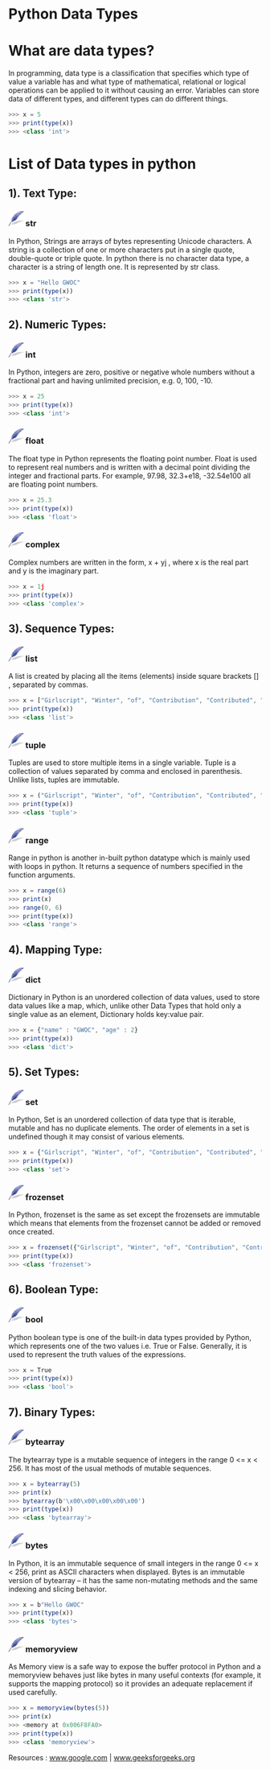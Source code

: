 
# Python Data Types

# What are data types?
In programming, data type is a classification that specifies which type of value a variable has and what type of mathematical, relational or logical operations can be applied to it without causing an error.
Variables can store data of different types, and different types can do different things.

```javascript
>>> x = 5
>>> print(type(x))
>>> <class 'int'>
```

# List of Data types in python

## 1). Text Type:	
### <img src="https://github.com/priyankapiba/priyankapiba/blob/main/feather1.png" width="30" height="30"> str </br>
   In Python, Strings are arrays of bytes representing Unicode characters. A string is a collection of one or more characters put in a single quote, double-quote or triple quote. In python there is no character data type, a character is a string of length one. It is represented by str class.
```javascript
>>> x = "Hello GWOC"
>>> print(type(x))
>>> <class 'str'>
```
## 2). Numeric Types:	
### <img src="https://github.com/priyankapiba/priyankapiba/blob/main/feather1.png" width="30" height="30"> int</br> 
   In Python, integers are zero, positive or negative whole numbers without a fractional part and having unlimited precision, e.g. 0, 100, -10.
   
  

```javascript
>>> x = 25
>>> print(type(x))
>>> <class 'int'>
```
###  <img src="https://github.com/priyankapiba/priyankapiba/blob/main/feather1.png" width="30" height="30"> float</br>
   The float type in Python represents the floating point number. Float is used to represent real numbers and is written with a decimal point dividing the integer and fractional parts. For example, 97.98, 32.3+e18, -32.54e100 all are floating point numbers.
```javascript
>>> x = 25.3
>>> print(type(x))
>>> <class 'float'>
```
### <img src="https://github.com/priyankapiba/priyankapiba/blob/main/feather1.png" width="30" height="30"> complex</br>
   Complex numbers are written in the form, x + yj , where x is the real part and y is the imaginary part.
```javascript
>>> x = 1j
>>> print(type(x))
>>> <class 'complex'>
```
## 3). Sequence Types:	
### <img src="https://github.com/priyankapiba/priyankapiba/blob/main/feather1.png" width="30" height="30"> list</br>
   A list is created by placing all the items (elements) inside square brackets [] , separated by commas.
```javascript
>>> x = ["Girlscript", "Winter", "of", "Contribution", "Contributed", "by", "Priyanka"]
>>> print(type(x))
>>> <class 'list'>
```
### <img src="https://github.com/priyankapiba/priyankapiba/blob/main/feather1.png" width="30" height="30"> tuple</br>
   Tuples are used to store multiple items in a single variable. Tuple is a collection of values separated by comma and enclosed in parenthesis. Unlike lists, tuples are immutable. 
```javascript
>>> x = ("Girlscript", "Winter", "of", "Contribution", "Contributed", "by", "Priyanka")
>>> print(type(x))
>>> <class 'tuple'>
```
### <img src="https://github.com/priyankapiba/priyankapiba/blob/main/feather1.png" width="30" height="30"> range</br>
   Range in python is another in-built python datatype which is mainly used with loops in python. It returns a sequence of numbers specified in the function arguments.
```javascript
>>> x = range(6)
>>> print(x)
>>> range(0, 6)
>>> print(type(x))
>>> <class 'range'>
```
## 4). Mapping Type:	
### <img src="https://github.com/priyankapiba/priyankapiba/blob/main/feather1.png" width="30" height="30"> dict</br>
   Dictionary in Python is an unordered collection of data values, used to store data values like a map, which, unlike other Data Types that hold only a single value as an element, Dictionary holds key:value pair.
```javascript
>>> x = {"name" : "GWOC", "age" : 2}
>>> print(type(x))
>>> <class 'dict'>
```
## 5). Set Types:	
### <img src="https://github.com/priyankapiba/priyankapiba/blob/main/feather1.png" width="30" height="30"> set</br>
   In Python, Set is an unordered collection of data type that is iterable, mutable and has no duplicate elements. The order of elements in a set is undefined though it may consist of various elements.
```javascript
>>> x = {"Girlscript", "Winter", "of", "Contribution", "Contributed", "by", "Priyanka"}
>>> print(type(x))
>>> <class 'set'>
```
### <img src="https://github.com/priyankapiba/priyankapiba/blob/main/feather1.png" width="30" height="30"> frozenset</br>
   In Python, frozenset is the same as set except the frozensets are immutable which means that elements from the frozenset cannot be added or removed once created.
```javascript
>>> x = frozenset({"Girlscript", "Winter", "of", "Contribution", "Contributed", "by", "Priyanka"})
>>> print(type(x))
>>> <class 'frozenset'>
```
## 6). Boolean Type:	
### <img src="https://github.com/priyankapiba/priyankapiba/blob/main/feather1.png" width="30" height="30"> bool</br>
   Python boolean type is one of the built-in data types provided by Python, which represents one of the two values i.e. True or False. Generally, it is used to represent the truth values of the expressions.
```javascript
>>> x = True
>>> print(type(x))
>>> <class 'bool'>
```
## 7). Binary Types:	

### <img src="https://github.com/priyankapiba/priyankapiba/blob/main/feather1.png" width="30" height="30"> bytearray</br> 
   The bytearray type is a mutable sequence of integers in the range 0 <= x < 256. It has most of the usual methods of mutable sequences.
```javascript
>>> x = bytearray(5)
>>> print(x)
>>> bytearray(b'\x00\x00\x00\x00\x00')
>>> print(type(x))
>>> <class 'bytearray'>
```
### <img src="https://github.com/priyankapiba/priyankapiba/blob/main/feather1.png" width="30" height="30"> bytes</br> 
   In Python, it is an immutable sequence of small integers in the range 0 <= x < 256, print as ASCII characters when displayed. Bytes is an immutable version of bytearray – it has the same non-mutating methods and the same indexing and slicing behavior.
```javascript
>>> x = b"Hello GWOC"
>>> print(type(x))
>>> <class 'bytes'>
```
### <img src="https://github.com/priyankapiba/priyankapiba/blob/main/feather1.png" width="30" height="30"> memoryview</br>
   As Memory view is a safe way to expose the buffer protocol in Python and a memoryview behaves just like bytes in many useful contexts (for example, it supports the mapping protocol) so it provides an adequate replacement if used carefully.
```javascript
>>> x = memoryview(bytes(5))
>>> print(x)
>>> <memory at 0x006F8FA0>
>>> print(type(x))
>>> <class 'memoryview'>
```
  
  Resources : www.google.com | www.geeksforgeeks.org
